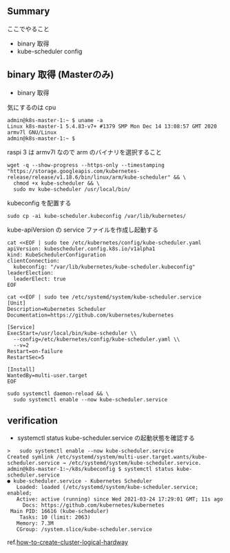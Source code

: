 ## Summary

ここでやること

- binary 取得
- kube-scheduler config

## binary 取得 (Masterのみ)

- binary 取得

気にするのは cpu

```
admin@k8s-master-1:~ $ uname -a
Linux k8s-master-1 5.4.83-v7+ #1379 SMP Mon Dec 14 13:08:57 GMT 2020 armv7l GNU/Linux
admin@k8s-master-1:~ $
```

raspi 3 は armv7l なので arm のバイナリを選択すること

```
wget -q --show-progress --https-only --timestamping "https://storage.googleapis.com/kubernetes-release/release/v1.18.6/bin/linux/arm/kube-scheduler" && \
  chmod +x kube-scheduler && \
  sudo mv kube-scheduler /usr/local/bin/
```

kubeconfig を配置する

```
sudo cp -ai kube-scheduler.kubeconfig /var/lib/kubernetes/
```

kube-apiVersion の service ファイルを作成し起動する

```
cat <<EOF | sudo tee /etc/kubernetes/config/kube-scheduler.yaml
apiVersion: kubescheduler.config.k8s.io/v1alpha1
kind: KubeSchedulerConfiguration
clientConnection:
  kubeconfig: "/var/lib/kubernetes/kube-scheduler.kubeconfig"
leaderElection:
  leaderElect: true
EOF

cat <<EOF | sudo tee /etc/systemd/system/kube-scheduler.service
[Unit]
Description=Kubernetes Scheduler
Documentation=https://github.com/kubernetes/kubernetes

[Service]
ExecStart=/usr/local/bin/kube-scheduler \\
  --config=/etc/kubernetes/config/kube-scheduler.yaml \\
  --v=2
Restart=on-failure
RestartSec=5

[Install]
WantedBy=multi-user.target
EOF

sudo systemctl daemon-reload && \
  sudo systemctl enable --now kube-scheduler.service
```

## verification

- systemctl status kube-scheduler.service の起動状態を確認する

```
>   sudo systemctl enable --now kube-scheduler.service
Created symlink /etc/systemd/system/multi-user.target.wants/kube-scheduler.service → /etc/systemd/system/kube-scheduler.service.
admin@k8s-master-1:~/k8s/kubeconfig $ systemctl status kube-scheduler.service
● kube-scheduler.service - Kubernetes Scheduler
   Loaded: loaded (/etc/systemd/system/kube-scheduler.service; enabled;
   Active: active (running) since Wed 2021-03-24 17:29:01 GMT; 11s ago
     Docs: https://github.com/kubernetes/kubernetes
 Main PID: 16616 (kube-scheduler)
    Tasks: 10 (limit: 2063)
   Memory: 7.3M
   CGroup: /system.slice/kube-scheduler.service
```

ref.[how-to-create-cluster-logical-hardway](https://github.com/CyberAgentHack/home-kubernetes-2020/tree/master/how-to-create-cluster-logical-hardway)

